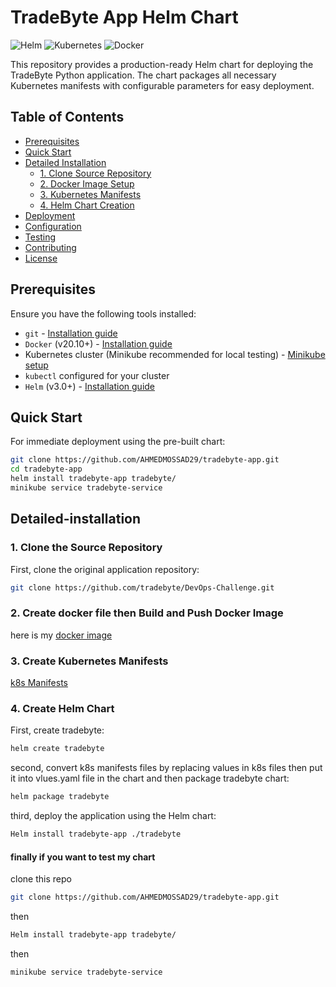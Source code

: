 # TradeByte App Helm Chart

![Helm](https://img.shields.io/badge/Helm-3.0+-blue)
![Kubernetes](https://img.shields.io/badge/Kubernetes-1.20+-326CE5)
![Docker](https://img.shields.io/badge/Docker-20.10+-2496ED)

This repository provides a production-ready Helm chart for deploying the TradeByte Python application. The chart packages all necessary Kubernetes manifests with configurable parameters for easy deployment.

## Table of Contents
- [Prerequisites](#prerequisites)
- [Quick Start](#quick-start)
- [Detailed Installation](#detailed-installation)
  - [1. Clone Source Repository](#1-clone-source-repository)
  - [2. Docker Image Setup](#2-docker-image-setup)
  - [3. Kubernetes Manifests](#3-kubernetes-manifests)
  - [4. Helm Chart Creation](#4-helm-chart-creation)
- [Deployment](#deployment)
- [Configuration](#configuration)
- [Testing](#testing)
- [Contributing](#contributing)
- [License](#license)

## Prerequisites

Ensure you have the following tools installed:

- `git` - [Installation guide](https://git-scm.com/book/en/v2/Getting-Started-Installing-Git)
- `Docker` (v20.10+) - [Installation guide](https://docs.docker.com/get-docker/)
- Kubernetes cluster (Minikube recommended for local testing) - [Minikube setup](https://minikube.sigs.k8s.io/docs/start/)
- `kubectl` configured for your cluster
- `Helm` (v3.0+) - [Installation guide](https://helm.sh/docs/intro/install/)

## Quick Start

For immediate deployment using the pre-built chart:

```bash
git clone https://github.com/AHMEDMOSSAD29/tradebyte-app.git
cd tradebyte-app
helm install tradebyte-app tradebyte/
minikube service tradebyte-service
```
## Detailed-installation

### 1. Clone the Source Repository
First, clone the original application repository:
```bash
git clone https://github.com/tradebyte/DevOps-Challenge.git
```
### 2. Create docker file then Build and Push Docker Image
here is my [docker image](https://hub.docker.com/repository/docker/ahmedmosaad112/tradebyte-app/tags/latest/sha256-5dab5940461efbbae940ab31c08d0eb74d7426608b072957968b4aedcc9436eb)

### 3. Create Kubernetes Manifests
[k8s Manifests](k8s)

### 4. Create Helm Chart
First, create tradebyte:
```bash
helm create tradebyte
```
second, convert k8s manifests files by replacing values in k8s files then put it into vlues.yaml file in the chart and then package tradebyte chart:
```bash
helm package tradebyte
```
third, deploy the application using the Helm chart:
```bash
Helm install tradebyte-app ./tradebyte
```

#### finally if you want to test my chart 
clone this repo 
```bash
git clone https://github.com/AHMEDMOSSAD29/tradebyte-app.git
```
then 
```bash
Helm install tradebyte-app tradebyte/
```
then
```bash
minikube service tradebyte-service
```



